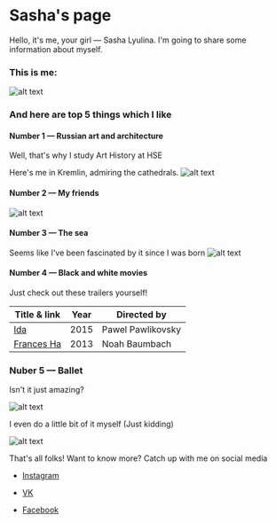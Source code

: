 # Sasha's page

Hello, it's me, your girl — Sasha Lyulina. I'm going to share some information about myself.

### This is me:

![alt text](https://pp.userapi.com/c824203/v824203465/38f2/SCgJ0gwLPXU.jpg)

### And here are top 5 things which I like

#### Number 1 — Russian art and architecture

Well, that's why I study Art History at HSE

Here's me in Kremlin, admiring the cathedrals.
![alt text](https://pp.userapi.com/c837630/v837630548/4b98e/uRKh07kbVTc.jpg)

#### Number 2 — My friends 

![alt text](https://pp.userapi.com/c639631/v639631422/409ac/40RObaor8t8.jpg) 

#### Number 3 — The sea

Seems like I've been fascinated by it since I was born
![alt text](https://pp.userapi.com/c841135/v841135189/3821d/k62K2_s30cs.jpg)

#### Number 4 — Black and white movies

Just check out these trailers yourself!

 | Title & link | Year | Directed by |
 |---------|-----|-------|
 | [Ida](https://www.youtube.com/watch?v=ELIMeemx-FI)   | 2015 | Pawel Pawlikovsky|
 | [Frances Ha](https://www.youtube.com/watch?v=YBn5dgXFMis)   | 2013 | Noah Baumbach|

### Nuber 5 — Ballet

Isn't it just amazing?

![alt text](http://i.telegraph.co.uk/multimedia/archive/03492/81278858_3492958b.jpg)

I even do a little bit of it myself (Just kidding)

![alt text](https://pp.userapi.com/c840338/v840338707/3268d/H-gtjd6c3Rg.jpg)

That's all folks! Want to know more? Catch up with me on social media

* [Instagram](https://www.instagram.com/sashalully/)

* [VK](https://vk.com/id121238548)

* [Facebook](https://www.facebook.com/profile.php?id=100010046550714)


